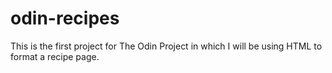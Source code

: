 # odin-recipes

This is the first project for The Odin Project in which I will be using HTML to format a recipe page.